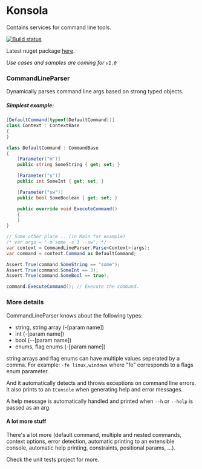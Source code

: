 # Konsola
Contains services for command line tools.

[![Build status](https://img.shields.io/appveyor/ci/mrahhal/konsola/master.svg)](https://ci.appveyor.com/project/mrahhal/konsola)

Latest nuget package [here](https://www.nuget.org/packages/Konsola).

*Use cases and samples are coming for `v1.0`*

### CommandLineParser
Dynamically parses command line args based on strong typed objects.

##### Simplest example:
```c#
[DefaultCommand(typeof(DefaultCommand))]
class Context : ContextBase
{
}

class DefaultCommand : CommandBase
{
    [Parameter("m")]
    public string SomeString { get; set; }

    [Parameter("s")]
    public int SomeInt { get; set; }

    [Parameter("sw")]
    public bool SomeBoolean { get; set; }

    public override void ExecuteCommand()
    {
    }
}

// Some other place... (in Main for example)
/* var args = "-m some -s 3 --sw"; */
var context = CommandLineParser.Parse<Context>(args);
var command = context.Command as DefaultCommand;

Assert.True(command.SomeString == "some");
Assert.True(command.SomeInt == 3);
Assert.True(command.SomeBool == true);

command.ExecuteCommand(); // Execute the command.
```

### More details
CommandLineParser knows about the following types:
* string, string array (-[param name])
* int (-[param name])
* bool (--[param name])
* enums, flag enums (-[param name])

string arrays and flag enums can have multiple values seperated by a comma.
For example: `-fe linux,windows` where "fe" corresponds to a flags enum parameter.

And it automatically detects and throws exceptions on command line errors. It also prints to an `IConsole` when generating help and error messages.

A help message is automatically handled and printed when `--h` or `--help` is passed as an arg.

#### A lot more stuff
There's a lot more (default command, multiple and nested commands, context options, error detection, automatic printing to an extensible console, automatic help printing, constraints, positional params, ...).

Check the unit tests project for more.
